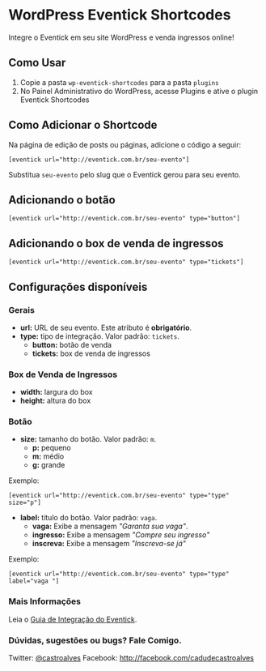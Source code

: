 WordPress Eventick Shortcodes
======================

Integre o Eventick em seu site WordPress e venda ingressos online!

## Como Usar
1. Copie a pasta `wp-eventick-shortcodes` para a pasta `plugins`
2. No Painel Administrativo do WordPress, acesse Plugins e ative o plugin Eventick Shortcodes

## Como Adicionar o Shortcode
Na página de edição de posts ou páginas, adicione o código a seguir:

    [eventick url="http://eventick.com.br/seu-evento"]

Substitua `seu-evento` pelo slug que o Eventick gerou para seu evento.

## Adicionando o botão

	[eventick url="http://eventick.com.br/seu-evento" type="button"]

## Adicionando o box de venda de ingressos

	[eventick url="http://eventick.com.br/seu-evento" type="tickets"]

## Configurações disponíveis

### Gerais

- **url:** URL de seu evento. Este atributo é **obrigatório**.
- **type:** tipo de integração. Valor padrão: `tickets`.
    - **button:** botão de venda
    - **tickets:** box de venda de ingressos

### Box de Venda de Ingressos

- **width:** largura do box
- **height:** altura do box

### Botão

- **size:** tamanho do botão. Valor padrão: `m`.
    - **p:** pequeno
    - **m:** médio
    - **g:** grande

Exemplo:

    [eventick url="http://eventick.com.br/seu-evento" type="type" size="p"]

- **label:** título do botão. Valor padrão: `vaga`.
    - **vaga:** Exibe a mensagem *"Garanta sua vaga"*.
    - **ingresso:** Exibe a mensagem *"Compre seu ingresso"*
    - **inscreva:** Exibe a mensagem *"Inscreva-se já"*

Exemplo:

    [eventick url="http://eventick.com.br/seu-evento" type="type" label="vaga "]

### Mais Informações

Leia o [Guia de Integração do Eventick](http://developer.eventick.com.br/integracao).

### Dúvidas, sugestões ou bugs? Fale Comigo.

Twitter: [@castroalves](http://twitter.com/castroalves)
Facebook: http://facebook.com/cadudecastroalves
